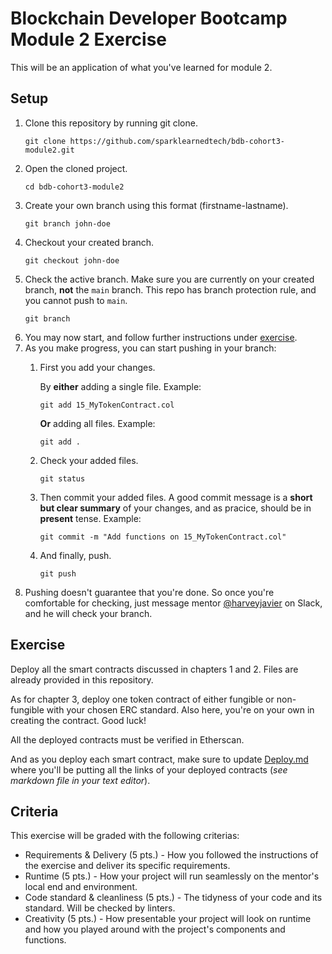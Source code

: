 # Blockchain Developer Bootcamp Module 2 Exercise

This will be an application of what you've learned for module 2.

## Setup
1. Clone this repository by running git clone.
	```
	git clone https://github.com/sparklearnedtech/bdb-cohort3-module2.git
	```
2. Open the cloned project.
	```
	cd bdb-cohort3-module2
	```
3. Create your own branch using this format (firstname-lastname).
	```
	git branch john-doe
	```
4. Checkout your created branch.
	```
	git checkout john-doe
	```
5. Check the active branch. Make sure you are currently on your created branch, **not** the `main` branch. This repo has branch protection rule, and you cannot push to `main`.
	```
	git branch
	```
6. You may now start, and follow further instructions under [exercise](#Exercise).
7. As you make progress, you can start pushing in your branch:
	1. First you add your changes.

		By **either** adding a single file. Example:
		```
		git add 15_MyTokenContract.col
		```

		**Or** adding all files. Example:
		```
		git add .
		```

	2. Check your added files.
		```
		git status
		```

	3. Then commit your added files. A good commit message is a **short but clear summary** of your changes, and as pracice, should be in **present** tense. Example:
		```
		git commit -m "Add functions on 15_MyTokenContract.col"
		```

	4. And finally, push.
		```
		git push
		```
8. Pushing doesn't guarantee that you're done. So once you're comfortable for checking, just message mentor [@harveyjavier](https://github.com/harveyjavier) on Slack, and he will check your branch.

## Exercise

Deploy all the smart contracts discussed in chapters 1 and 2. Files are already provided in this repository.

As for chapter 3, deploy one token contract of either fungible or non-fungible with your chosen ERC standard. Also here, you're on your own in creating the contract. Good luck!

All the deployed contracts must be verified in Etherscan.

And as you deploy each smart contract, make sure to update [Deploy.md](Deploy.md) where you'll be putting all the links of your deployed contracts (_see  markdown file in your text editor_).

## Criteria
This exercise will be graded with the following criterias:
* Requirements & Delivery (5 pts.) - How you followed the instructions of the exercise and deliver its specific requirements.
* Runtime (5 pts.) - How your project will run seamlessly on the mentor's local end and environment.
* Code standard & cleanliness (5 pts.) - The tidyness of your code and its standard. Will be checked by linters.
* Creativity (5 pts.) - How presentable your project will look on runtime and how you played around with the project's components and functions.
